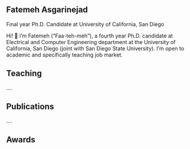 ## Fatemeh Asgarinejad

Final year Ph.D. Candidate at University of California, San Diego

Hi! 👋 I’m Fatemeh (“Faa-teh-meh”), a fourth year Ph.D. candidate at Electrical and Computer Engineering department at the University of California, San Diego (joint with San Diego State University). I’m open to academic and specifically teaching job market.


## Teaching
....

## Publications

....

## Awards
